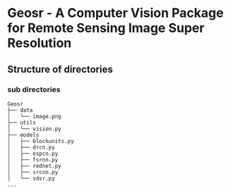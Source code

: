 # Geosr - A Computer Vision Package for Remote Sensing Image Super Resolution

## Structure of directories
### sub directories
```
Geosr
├── data
│   └── image.png
├── utils
│   └── vision.py
├── models
│   ├── blockunits.py
│   ├── drcn.py
│   ├── espcn.py
│   ├── fsrnn.py
│   ├── rednet.py
│   ├── srcnn.py
│   └── vdsr.py
...
```
